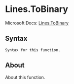 ---
---

# Lines.ToBinary

Microsoft Docs: [Lines.ToBinary](https://docs.microsoft.com/en-us/powerquery-m/lines-tobinary)

## Syntax

```powerquery-m
Syntax for this function.
```

## About

About this function.

